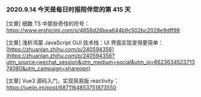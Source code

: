 ### 2020.9.14 今天是每日时报陪伴您的第 415 天

[文章] 细数 TS 中那些奇怪的符号：<https://www.ershicimi.com/p/4658d26bea644b9c502bc2028e9dff99>

[文章] 浅析鸿蒙 JavaScript GUI 技术栈：UI 界面实现变得更简单：[https://zhuanlan.zhihu.com/p/240594356](https://zhuanlan.zhihu.com/p/240594356?utm_source=wechat_session&utm_medium=social&utm_oi=662363452371374080&utm_campaign=shareopn)

[文章] Vue3 源码入门，实现简易版 reactivity：<https://juejin.im/post/6871164853751873550>

